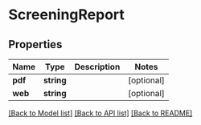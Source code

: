 # ScreeningReport

## Properties
Name | Type | Description | Notes
------------ | ------------- | ------------- | -------------
**pdf** | **string** |  | [optional] 
**web** | **string** |  | [optional] 

[[Back to Model list]](../README.md#documentation-for-models) [[Back to API list]](../README.md#documentation-for-api-endpoints) [[Back to README]](../README.md)


